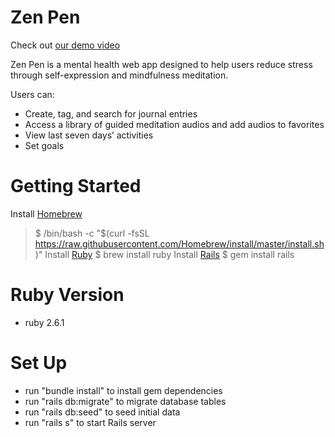 # Zen Pen
Check out [our demo video](https://www.youtube.com/watch?v=2fVkiududa8)

Zen Pen is a mental health web app designed to help users reduce stress through self-expression and mindfulness meditation. 

Users can:
- Create, tag, and search for journal entries
- Access a library of guided meditation audios and add audios to favorites
- View last seven days’ activities
- Set goals


# Getting Started

Install [Homebrew](https://brew.sh/)
> $ /bin/bash -c "$(curl -fsSL https://raw.githubusercontent.com/Homebrew/install/master/install.sh)"
Install [Ruby](https://www.ruby-lang.org/en/)
> $ brew install ruby 
Install [Rails](https://rubyonrails.org/)
> $ gem install rails


# Ruby Version
- ruby 2.6.1

# Set Up
- run "bundle install" to install gem dependencies
- run "rails db:migrate" to migrate database tables
- run "rails db:seed" to seed initial data
- run "rails s" to start Rails server
